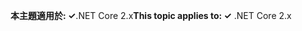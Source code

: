 <span data-ttu-id="8c919-101">**本主題適用於: ✓**.NET Core 2.x</span><span class="sxs-lookup"><span data-stu-id="8c919-101">**This topic applies to: ✓** .NET Core 2.x</span></span>
